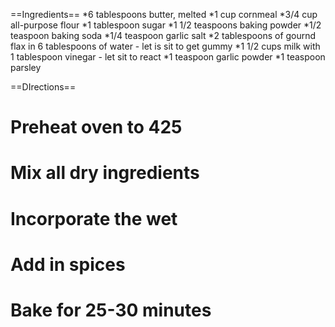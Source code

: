 ==Ingredients==
*6 tablespoons butter, melted
*1 cup cornmeal
*3/4 cup all-purpose flour
*1 tablespoon sugar
*1 1/2 teaspoons baking powder
*1/2 teaspoon baking soda
*1/4 teaspoon garlic salt
*2 tablespoons of gournd flax in 6 tablespoons of water - let is sit to get gummy
*1 1/2 cups milk with 1 tablespoon vinegar - let sit to react
*1 teaspoon garlic powder
*1 teaspoon parsley

==DIrections==
# Preheat oven to 425
# Mix all dry ingredients
# Incorporate the wet
# Add in spices
# Bake for 25-30 minutes
